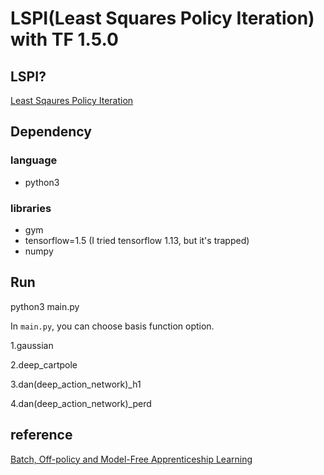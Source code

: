 # LSPI(Least Squares Policy Iteration) with TF 1.5.0

## LSPI?
[Least Sqaures Policy Iteration](http://www.jmlr.org/papers/v4/lagoudakis03a.html)

## Dependency

### language
- python3

### libraries
- gym
- tensorflow=1.5 (I tried tensorflow 1.13, but it's trapped)
- numpy

## Run

python3 main.py

In `main.py`, you can choose basis function option.

1.gaussian

2.deep_cartpole

3.dan(deep_action_network)\_h1

4.dan(deep_action_network)\_perd

## reference
[Batch, Off-policy and Model-Free Apprenticeship Learning](https://link.springer.com/chapter/10.1007/978-3-642-29946-9_28)
